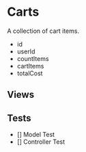# Carts
A collection of cart items.

- id
- userId
- countItems
- cartItems
- totalCost

## Views

## Tests
- [] Model Test
- [] Controller Test